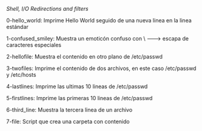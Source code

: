 *Shell, I/O Redirections and filters*

0-hello_world: Imprime Hello World seguido de una nueva linea en la linea estándar

1-confused_smiley: Muestra un emoticón confuso con  \ ---> escapa de caracteres especiales

2-hellofile: Muestra el contenido en otro plano de /etc/passwd

3-twofiles: Imprime el contenido de dos archivos, en este caso /etc/passwd y /etc/hosts

4-lastlines: Imprime las ultimas 10 lineas de /etc/passwd

5-firstlines: Imprime las primeras 10 lineas de /etc/passwd

6-third_line: Muestra la tercera linea de un archivo

7-file: Script que crea una carpeta con contenido 
